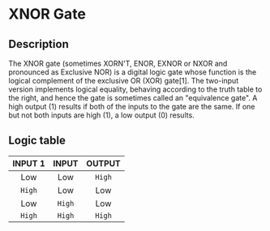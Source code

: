 # XNOR Gate

## Description
The XNOR gate (sometimes XORN'T, ENOR, EXNOR or NXOR and pronounced 
as Exclusive NOR) is a digital logic gate whose function is the 
logical complement of the exclusive OR (XOR) gate[1]. The two-input 
version implements logical equality, behaving according to the truth 
table to the right, and hence the gate is sometimes called an 
"equivalence gate". A high output (1) results if both of the 
inputs to the gate are the same. If one but not both inputs 
are high (1), a low output (0) results.

## Logic table

| INPUT 1   | INPUT   |  OUTPUT    |
|:---------:|:-------:|:----------:|
| Low       | Low     |  `High`       |
| `High`      | Low     |  Low       |
| Low       | `High`    |  Low       |
| `High`      | `High`    |  `High`    |

